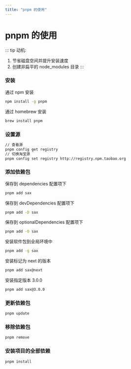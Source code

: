 ```yaml
---
title: "pnpm 的使用"
---
```


# pnpm 的使用

::: tip 动机:

1. 节省磁盘空间并提升安装速度
2. 创建非扁平的 node_modules 目录
:::

### 安装

通过 npm 安装

```sh
npm install -g pnpm
```

通过 homebrew 安装

```sh
brew install pnpm
```

### 设置源

```sh
// 查看源
pnpm config get registry
// 切换淘宝源
pnpm config set registry http://registry.npm.taobao.org
```

### 添加依赖包

保存到 dependencies 配置项下

```sh
pnpm add sax
```

保存到 devDependencies 配置项下

```sh
pnpm add -D sax
```

保存到 optionalDependencies 配置项下

```sh
pnpm add -O sax
```

安装软件包到全局环境中

```sh
pnpm add -g sax
```

安装标记为 next 的版本

```sh
pnpm add sax@next
```

安装指定版本 3.0.0

```sh
pnpm add sax@3.0.0
```

### 更新依赖包

```sh
pnpm update
```

### 移除依赖包

```sh
pnpm remove
```

### 安装项目的全部依赖

```sh
pnpm install
```
